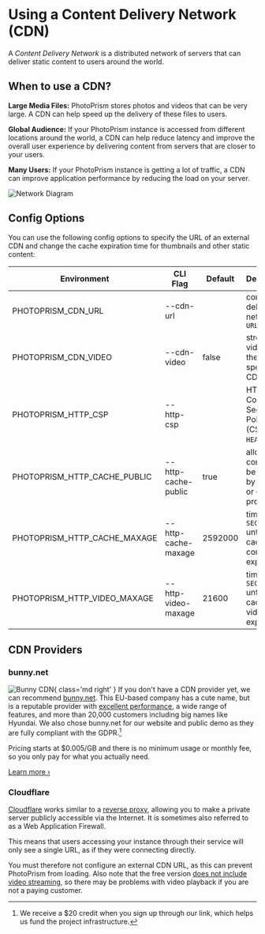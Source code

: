 # Using a Content Delivery Network (CDN)

A *Content Delivery Network* is a distributed network of servers that can deliver static content to users around the world.

## When to use a CDN?

**Large Media Files:** PhotoPrism stores photos and videos that can be very large. A CDN can help speed up the delivery of these files to users.

**Global Audience:** If your PhotoPrism instance is accessed from different locations around the world, a CDN can help reduce latency and improve the overall user experience by delivering content from servers that are closer to your users.

**Many Users:** If your PhotoPrism instance is getting a lot of traffic, a CDN can improve application performance by reducing the load on your server.

![Network Diagram](https://dl.photoprism.app/img/diagrams/content-delivery.svg?classes=w100)

## Config Options

You can use the following config options to specify the URL of an external CDN and change the cache expiration time for thumbnails and other static content:

| Environment                  | CLI Flag            | Default | Description                                                 |
|------------------------------|---------------------|---------|-------------------------------------------------------------|
| PHOTOPRISM_CDN_URL           | --cdn-url           |         | content delivery network `URL`                              |
| PHOTOPRISM_CDN_VIDEO         | --cdn-video         | false   | stream videos over the specified CDN                        |
| PHOTOPRISM_HTTP_CSP          | --http-csp          |         | HTTP Content-Security-Policy (CSP) `HEADER` *plus*          |
| PHOTOPRISM_HTTP_CACHE_PUBLIC | --http-cache-public | true    | allow static content to be cached by a CDN or caching proxy |
| PHOTOPRISM_HTTP_CACHE_MAXAGE | --http-cache-maxage | 2592000 | time in `SECONDS` until cached content expires              |
| PHOTOPRISM_HTTP_VIDEO_MAXAGE | --http-video-maxage | 21600   | time in `SECONDS` until cached videos expire                |

## CDN Providers

### bunny.net

![Bunny CDN](https://dl.photoprism.app/img/website/bunny-cdn.svg){ class='md right' }
If you don't have a CDN provider yet, we can recommend [bunny.net](https://link.photoprism.app/bunny-cdn). This EU-based company has a cute name, but is a reputable provider with [excellent performance](https://www.cdnperf.com/), a wide range of features, and more than 20,000 customers including big names like Hyundai. We also chose bunny.net for our website and public demo as they are fully compliant with the GDPR.[^1]

Pricing starts at $0.005/GB and there is no minimum usage or monthly fee, so you only pay for what you actually need.

[Learn more ›](https://link.photoprism.app/bunny-cdn)

### Cloudflare

[Cloudflare](https://www.cloudflare.com/) works similar to a [reverse proxy](proxies/traefik.md), allowing you to make a private server publicly accessible via the Internet. It is sometimes also referred to as a Web Application Firewall.

This means that users accessing your instance through their service will only see a single URL, as if they were connecting directly.

You must therefore not configure an external CDN URL, as this can prevent PhotoPrism from loading. Also note that the free version [does not include video streaming](https://www.cloudflare.com/plans/), so there may be problems with video playback if you are not a paying customer.

[^1]: We receive a $20 credit when you sign up through our link, which helps us fund the project infrastructure. 